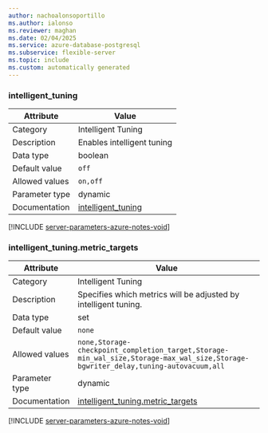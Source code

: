 ```yaml
---
author: nachoalonsoportillo
ms.author: ialonso
ms.reviewer: maghan
ms.date: 02/04/2025
ms.service: azure-database-postgresql
ms.subservice: flexible-server
ms.topic: include
ms.custom: automatically generated
---
```

### intelligent_tuning

| Attribute | Value |
| --- | --- |
| Category | Intelligent Tuning |
| Description | Enables intelligent tuning |
| Data type | boolean |
| Default value | `off` |
| Allowed values | `on,off` |
| Parameter type | dynamic |
| Documentation | [intelligent_tuning](https://go.microsoft.com/fwlink/?linkid=2274150) |


[!INCLUDE [server-parameters-azure-notes-void](./server-parameters-azure-notes-void.md)]



### intelligent_tuning.metric_targets

| Attribute | Value |
| --- | --- |
| Category | Intelligent Tuning |
| Description | Specifies which metrics will be adjusted by intelligent tuning. |
| Data type | set |
| Default value | `none` |
| Allowed values | `none,Storage-checkpoint_completion_target,Storage-min_wal_size,Storage-max_wal_size,Storage-bgwriter_delay,tuning-autovacuum,all` |
| Parameter type | dynamic |
| Documentation | [intelligent_tuning.metric_targets](https://go.microsoft.com/fwlink/?linkid=2274150) |


[!INCLUDE [server-parameters-azure-notes-void](./server-parameters-azure-notes-void.md)]



